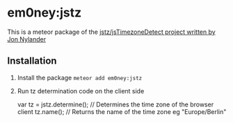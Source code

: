 # em0ney:jstz

This is a meteor package of the [jstz/jsTimezoneDetect project written by Jon Nylander](https://bitbucket.org/pellepim/jstimezonedetect/overview)

## Installation

1. Install the package `meteor add em0ney:jstz`
2. Run tz determination code on the client side

    var tz = jstz.determine(); // Determines the time zone of the browser client
    tz.name(); // Returns the name of the time zone eg "Europe/Berlin"
